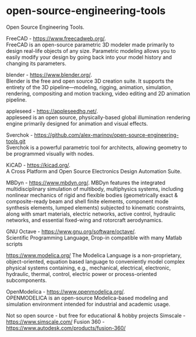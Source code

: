 # open-source-engineering-tools
Open Source Engineering Tools.  
   
FreeCAD - https://www.freecadweb.org/.  
FreeCAD is an open-source parametric 3D modeler made primarily to design real-life objects of any size. Parametric modeling allows you to easily modify your design by going back into your model history and changing its parameters.   

blender - https://www.blender.org/.  
Blender is the free and open source 3D creation suite. It supports the entirety of the 3D pipeline—modeling, rigging, animation, simulation, rendering, compositing and motion tracking, video editing and 2D animation pipeline.

appleseed - https://appleseedhq.net/.  
appleseed is an open source, physically-based global illumination rendering engine primarily designed for animation and visual effects.

Sverchok - https://github.com/alex-marinov/open-source-engineering-tools.git   
Sverchok is a powerful parametric tool for architects, allowing geometry to be programmed visually with nodes.   

KiCAD - https://kicad.org/.  
A Cross Platform and Open Source Electronics Design Automation Suite.  

MBDyn - https://www.mbdyn.org/. 
MBDyn features the integrated multidisciplinary simulation of multibody, multiphysics systems, including nonlinear mechanics of rigid and flexible bodies (geometrically exact & composite-ready beam and shell finite elements, component mode synthesis elements, lumped elements) subjected to kinematic constraints, along with smart materials, electric networks, active control, hydraulic networks, and essential fixed-wing and rotorcraft aerodynamics.   

GNU Octave - https://www.gnu.org/software/octave/.  
Scientific Programming Language, Drop-in compatible with many Matlab scripts

https://www.modelica.org/ The Modelica Language is a non-proprietary, object-oriented, equation based language to conveniently model complex physical systems containing, e.g., mechanical, electrical, electronic, hydraulic, thermal, control, electric power or process-oriented subcomponents.   

OpenModelica - https://www.openmodelica.org/.  
OPENMODELICA is an open-source Modelica-based modeling and simulation environment intended for industrial and academic usage.


Not so open source - but free for educational & hobby projects
Simscale - https://www.simscale.com/
Fusion 360 - https://www.autodesk.com/products/fusion-360/
